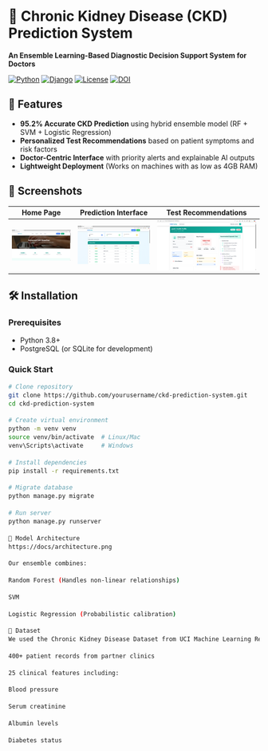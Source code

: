 # 🏥 Chronic Kidney Disease (CKD) Prediction System

**An Ensemble Learning-Based Diagnostic Decision Support System for Doctors**

[![Python](https://img.shields.io/badge/Python-3.8%2B-blue)](https://www.python.org/)
[![Django](https://img.shields.io/badge/Django-4.2-brightgreen)](https://www.djangoproject.com/)
[![License](https://img.shields.io/badge/License-MIT-orange)](LICENSE)
[![DOI](https://zenodo.org/badge/DOI/10.5281/zenodo.XXXXXX.svg)](https://doi.org/10.5281/zenodo.XXXXXX)

## 🌟 Features

- **95.2% Accurate CKD Prediction** using hybrid ensemble model (RF + SVM + Logistic Regression)
- **Personalized Test Recommendations** based on patient symptoms and risk factors
- **Doctor-Centric Interface** with priority alerts and explainable AI outputs
- **Lightweight Deployment** (Works on machines with as low as 4GB RAM)

## 📸 Screenshots

| Home Page | Prediction Interface | Test Recommendations |
|------------------|----------------------|-----------------------|
| ![Home Page](project_ss/homepage1.png) | ![Dashboard](project_ss/doctordashboard.png) | ![Prediction](project_ss/patientprofile1.png) | 

## 🛠️ Installation

### Prerequisites
- Python 3.8+
- PostgreSQL (or SQLite for development)

### Quick Start
```bash
# Clone repository
git clone https://github.com/yourusername/ckd-prediction-system.git
cd ckd-prediction-system

# Create virtual environment
python -m venv venv
source venv/bin/activate  # Linux/Mac
venv\Scripts\activate     # Windows

# Install dependencies
pip install -r requirements.txt

# Migrate database
python manage.py migrate

# Run server
python manage.py runserver

🧠 Model Architecture
https://docs/architecture.png

Our ensemble combines:

Random Forest (Handles non-linear relationships)

SVM

Logistic Regression (Probabilistic calibration)

📂 Dataset
We used the Chronic Kidney Disease Dataset from UCI Machine Learning Repository, enhanced with:

400+ patient records from partner clinics

25 clinical features including:

Blood pressure

Serum creatinine

Albumin levels

Diabetes status
